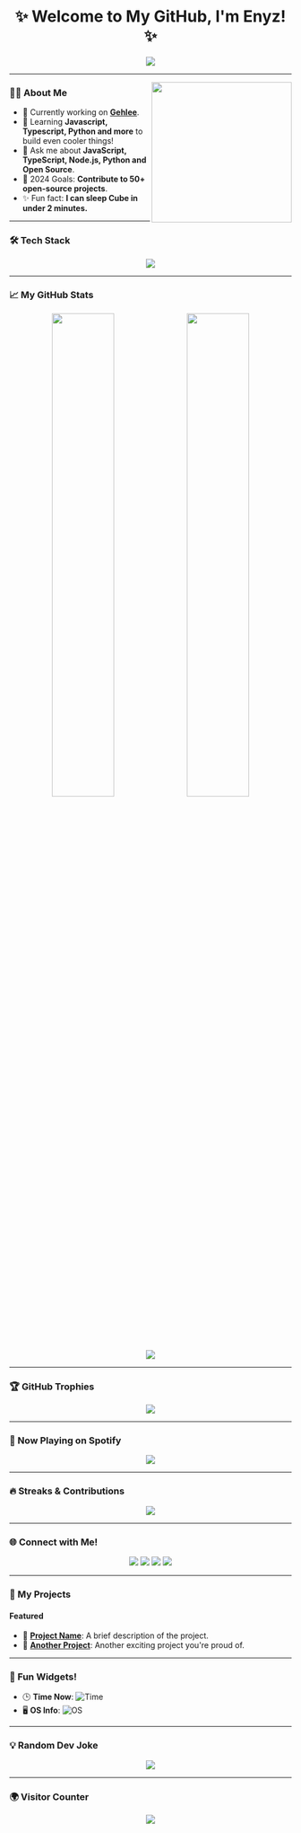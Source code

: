 <h1 align="center">✨ Welcome to My GitHub, I'm Enyz! ✨</h1>

<p align="center">
  <img src="https://readme-typing-svg.herokuapp.com?font=Fira+Code&size=25&duration=4000&color=FFA500&center=true&vCenter=true&width=700&lines=Developer+|+Creator+|+Learner;Open+Source+Enthusiast;Building+awesome+projects+everyday!">
</p>

---

<img align="right" src="https://cdn.dribbble.com/users/1162077/screenshots/3848914/programmer.gif" width="250"/>

### 🧑‍💻 About Me
- 🔭 Currently working on **[Gehlee](https://github.com/Enyzelle/Gehlee)**.
- 🌱 Learning **Javascript, Typescript, Python and more** to build even cooler things!
- 💬 Ask me about **JavaScript, TypeScript, Node.js, Python and Open Source**.
- 🥅 2024 Goals: **Contribute to 50+ open-source projects**.
- ✨ Fun fact: **I can sleep Cube in under 2 minutes.**

---

### 🛠️ Tech Stack
<p align="center">
  <img src="https://skillicons.dev/icons?i=javascript,typescript,python,react,vue,nodejs,html,css,tailwind,git,mongodb,postgresql,figma,vscode,linux,docker&theme=light" />
</p>

---

### 📈 My GitHub Stats
<p align="center">
  <img width="47%" src="https://github-readme-stats.vercel.app/api?username=Enyzelle&show_icons=true&theme=dracula" />
  <img width="47%" src="https://github-readme-streak-stats.herokuapp.com?user=Enyzelle&theme=dracula" />
</p>
<p align="center">
  <img src="https://github-readme-activity-graph.vercel.app/graph?username=Enyzelle&theme=dracula&bg_color=1a1b27" />
</p>

---

### 🏆 GitHub Trophies
<p align="center">
  <img src="https://github-profile-trophy.vercel.app/?username=Enyzelle&theme=radical&row=2&column=4" />
</p>

---

### 🎵 Now Playing on Spotify
<p align="center">
  <img src="https://spotify-github-profile.vercel.app/api/view?uid=31e6zixdigttfht2d77gcvinfibe&cover_image=true&theme=novatorem&bar_color=53b14f&bar_color_cover=true">
</p>

---

### 🔥 Streaks & Contributions
<p align="center">
  <img src="https://streak-stats.demolab.com/?user=Enyzelle&theme=gruvbox_duo&hide_border=true">
</p>

---

### 🌐 Connect with Me!
<p align="center">
  <a href="mailto:your.email@example.com"><img src="https://img.shields.io/badge/Email-D14836?style=for-the-badge&logo=gmail&logoColor=white"></a>
  <a href="https://linkedin.com/in/yourname"><img src="https://img.shields.io/badge/LinkedIn-0077B5?style=for-the-badge&logo=linkedin&logoColor=white"></a>
  <a href="https://yourportfolio.com"><img src="https://img.shields.io/badge/Portfolio-000000?style=for-the-badge&logo=About.me&logoColor=white"></a>
  <a href="https://twitter.com/yourtwitterhandle"><img src="https://img.shields.io/badge/Twitter-1DA1F2?style=for-the-badge&logo=twitter&logoColor=white"></a>
</p>

---

### 🚀 My Projects
#### Featured
- 🌟 **[Project Name](https://github.com/username/project)**: A brief description of the project.
- 🌟 **[Another Project](https://github.com/username/project2)**: Another exciting project you're proud of.

---

### 🌟 Fun Widgets!
- 🕒 **Time Now**: ![Time](https://img.shields.io/endpoint?url=https://worldtimeapi.org/api/ip&style=for-the-badge)
- 🖥️ **OS Info**: ![OS](https://img.shields.io/endpoint?url=https://my-json-server.typicode.com/typicode/demo/posts/1&style=for-the-badge)

---

### 💡 Random Dev Joke
<p align="center">
  <img src="https://readme-jokes.vercel.app/api?theme=radical">
</p>

---

### 🌍 Visitor Counter
<p align="center">
  <img src="https://komarev.com/ghpvc/?username=Enyzelle&style=for-the-badge&color=green">
</p>
